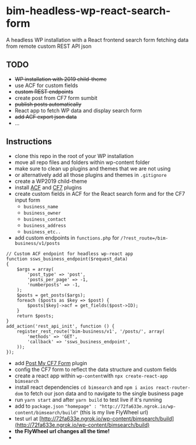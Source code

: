 # bim-headless-wp-react-search-form

A headless WP installation with a React frontend search form fetching data from remote custom REST API json

## TODO

- ~~WP installation with 2019 child-theme~~
- use ACF for custom fields
- ~~custom REST endpoints~~
- create post from CF7 form sumbit
- ~~publish posts automatically~~
- React app to fetch WP data and display search form
- ~~add ACF export json data~~
- ...

## Instructions

- clone this repo in the root of your WP installation
- move all repo files and folders within wp-content folder
- make sure to clean up plugins and themes that we are not using
- or alternatively add all those plugins and themes in `.gitignore`
- create a WP2019 child-theme
- install [ACF](https://wordpress.org/plugins/advanced-custom-fields/) and [CF7](https://wordpress.org/plugins/contact-form-7/) plugins
- create custom fields in ACF for the React search form and for the CF7 input form
  - `business_name`
  - `business_owner`
  - `business_contact`
  - `business_address`
  - `business_etc..`
- add custom endpoints in `functions.php` for `/?rest_route=/bim-business/v1/posts`

```
// Custom ACF endpoint for headless wp-react app
function ssws_business_endpoint($request_data)
{
    $args = array(
        'post_type' => 'post',
        'posts_per_page' => -1,
        'numberposts' => -1,
    );
    $posts = get_posts($args);
    foreach ($posts as $key => $post) {
        $posts[$key]->acf = get_fields($post->ID);
    }
    return $posts;
}
add_action('rest_api_init', function () {
    register_rest_route('bim-business/v1', '/posts/', array(
        'methods' => 'GET',
        'callback' => 'ssws_business_endpoint',
    ));
});
```

- add [Post My CF7 Form](https://wordpress.org/plugins/post-my-contact-form-7/) plugin
- config the CF7 form to reflect the data structure and custom fields
- create a react app within `wp-content`with `npx create-react-app bimsearch`
- install react dependencies `cd bimsearch` and `npm i axios react-router-dom` to fetch our json data and to navigate to the single business page
- run `yarn start` and after `yarn build` to test live if it's running
- add to `package.json` `"homepage" : "http://72fa633e.ngrok.io/wp-content/bimsearch/build"` (this is my live FlyWheel url)
- test url at [http://72fa633e.ngrok.io/wp-content/bimsearch/build](http://72fa633e.ngrok.io/wp-content/bimsearch/build)
- **the FlyWheel url changes all the time!**
-
